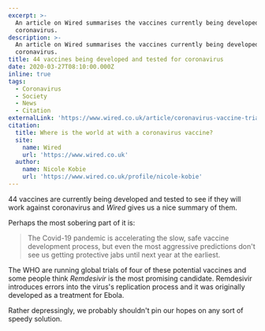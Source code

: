 ```yaml
---
excerpt: >-
  An article on Wired summarises the vaccines currently being developed to fight
  coronavirus.
description: >-
  An article on Wired summarises the vaccines currently being developed to fight
  coronavirus.
title: 44 vaccines being developed and tested for coronavirus
date: 2020-03-27T08:10:00.000Z
inline: true
tags:
  - Coronavirus
  - Society
  - News
  - Citation
externalLink: 'https://www.wired.co.uk/article/coronavirus-vaccine-trials'
citation:
  title: Where is the world at with a coronavirus vaccine?
  site:
    name: Wired
    url: 'https://www.wired.co.uk'
  author:
    name: Nicole Kobie
    url: 'https://www.wired.co.uk/profile/nicole-kobie'
---
```

44 vaccines are currently being developed and tested to see if they will work against coronavirus and *Wired* gives us a nice summary of them. 

Perhaps the most sobering part of it is:

> The Covid-19 pandemic is accelerating the slow, safe vaccine development process, but even the most aggressive predictions don't see us getting protective jabs until next year at the earliest. 

The WHO are running global trials of four of these potential vaccines and some people think *Remdesivir* is the most promising candidate. Remdesivir introduces errors into the virus's replication process and it was originally developed as a treatment for Ebola. 

Rather depressingly, we probably shouldn't pin our hopes on any sort of speedy solution.



